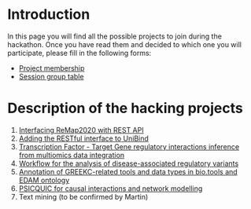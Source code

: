 # Introduction

In this page you will find all the possible projects to join during the hackathon. Once you have read them and decided to which one you will participate, please fill in the following forms:

  - [Project membership](http://tinyurl.com/project-memberhsip-table)
  - [Session group table](http://tinyurl.com/session-group-table)

# Description of the hacking projects

1. [Interfacing ReMap2020 with REST API](interfacing_ReMap/) 
2. [Adding the RESTful interface to UniBind](interfacing_UniBind/) 
3. [Transcription Factor - Target Gene regulatory interactions inference from multiomics data integration](multiomics-integration-TFTG-inference/)
4. [Workflow for the analysis of disease-associated regulatory variants](workflow_disease-associated-rSNPs/) 
5. [Annotation of GREEKC-related tools and data types in bio.tools and EDAM ontology](bio.tools_annotation/)
6. [PSICQUIC for causal interactions and network modelling](causal_psicquic/)
7. Text mining (to be confirmed by Martin)

